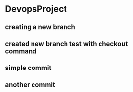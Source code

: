 # DevopsProject

## creating a new branch

## created new branch test with checkout command

## simple commit

## another commit
